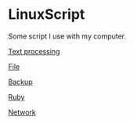 LinuxScript
===========

Some script I use with my computer.

[Text processing](https://github.com/caok/LinuxScript/blob/master/file/text.md#)

[File](https://github.com/caok/LinuxScript/blob/master/file/file.md#)

[Backup](https://github.com/caok/LinuxScript/blob/master/backup/README.md#)

[Ruby](https://github.com/caok/LinuxScript/blob/master/ruby/README.md#)

[Network](https://github.com/caok/LinuxScript/blob/master/network/README.md#)

